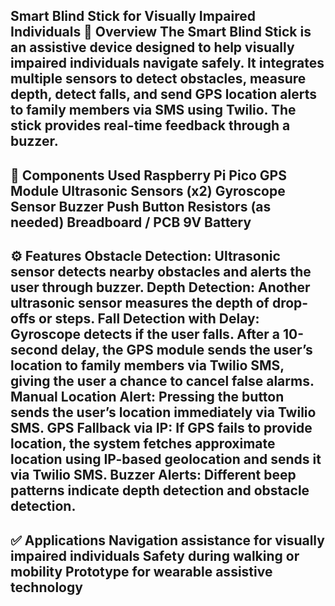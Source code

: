 Smart Blind Stick for Visually Impaired Individuals
📌 Overview
The Smart Blind Stick is an assistive device designed to help visually impaired individuals navigate safely. It integrates multiple sensors to detect obstacles, measure depth, detect falls, and send GPS location alerts to family members via SMS using Twilio. The stick provides real-time feedback through a buzzer.
---
🧩 Components Used
Raspberry Pi Pico
GPS Module
Ultrasonic Sensors (x2)
Gyroscope Sensor
Buzzer
Push Button
Resistors (as needed)
Breadboard / PCB
9V Battery
---
⚙️ Features
Obstacle Detection: Ultrasonic sensor detects nearby obstacles and alerts the user through buzzer.
Depth Detection: Another ultrasonic sensor measures the depth of drop-offs or steps.
Fall Detection with Delay: Gyroscope detects if the user falls. After a 10-second delay, the GPS module sends the user’s location to family members via Twilio SMS, giving the user a chance to cancel false alarms.
Manual Location Alert: Pressing the button sends the user’s location immediately via Twilio SMS.
GPS Fallback via IP: If GPS fails to provide location, the system fetches approximate location using IP-based geolocation and sends it via Twilio SMS.
Buzzer Alerts: Different beep patterns indicate depth detection and obstacle detection.
---
✅ Applications
Navigation assistance for visually impaired individuals
Safety during walking or mobility
Prototype for wearable assistive technology
---
